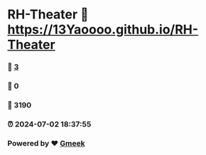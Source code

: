 # RH-Theater :link: https://13Yaoooo.github.io/RH-Theater 
### :page_facing_up: [3](https://13Yaoooo.github.io/RH-Theater/tag.html) 
### :speech_balloon: 0 
### :hibiscus: 3190 
### :alarm_clock: 2024-07-02 18:37:55 
### Powered by :heart: [Gmeek](https://github.com/Meekdai/Gmeek)
